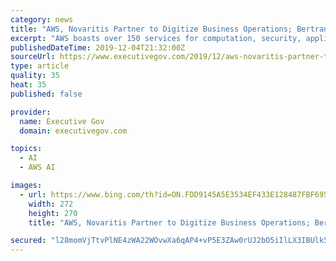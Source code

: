 ```yaml
---
category: news
title: "AWS, Novaritis Partner to Digitize Business Operations; Bertrand Bodson Quoted"
excerpt: "AWS boasts over 150 services for computation, security, application development and artificial intelligence (AI) among other things developed over the past 13 years in 69 Availability Zones and 22 geographic regions with plans for further expansions to Indonesia, Italy, South Africa and Spain. Bertrand Bodson, chief digital officer at Novaritis ..."
publishedDateTime: 2019-12-04T21:32:00Z
sourceUrl: https://www.executivegov.com/2019/12/aws-novaritis-partner-to-digitize-business-operations-bertrand-bodson-quoted-2/
type: article
quality: 35
heat: 35
published: false

provider:
  name: Executive Gov
  domain: executivegov.com

topics:
  - AI
  - AWS AI

images:
  - url: https://www.bing.com/th?id=ON.FDD9145A5E3534EF433E128487FBF695
    width: 272
    height: 270
    title: "AWS, Novaritis Partner to Digitize Business Operations; Bertrand Bodson Quoted"

secured: "l28momVjTtvPlNE4zWA22WOvwXa6qAP4+vP5E3ZAw0rUJ2bO5iIlLX3IBUlk5y9FJYbEFt0MbPGPxgClfEZkd+mVrtPI1+3dXLVKP8sFuh0ZzR/Lz9FUO2WuT9tFSbL2vK4KJZM82cKrjlZXZRa/F8SwRgBFIHyaSkCbfRVElcv0HEbsOFCRsKrCxf+XUQ/NQ+TKbQHh2CkpsFukgD80I/oernLCaoLAY++34zChiU1uCeN20KLvei/MLvIrMtg6D+CCT9naQv4OEf1ZVQ1VhQ==;/Zf31PeJ5IXbRb0JN/1Uzg=="
---
```


